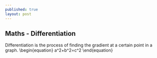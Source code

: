 ```yaml
---
published: true
layout: post
---
```



## Maths - Differentiation
Differentiation is the process of finding the gradient at a certain point in a graph.
\begin{equation} a^2+b^2=c^2 \end{equation}
